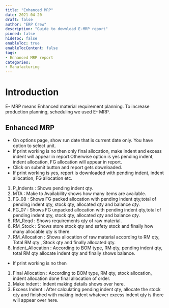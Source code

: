 ```yaml
---
title: "Enhanced MRP"
date: 2021-04-20
draft: false
author: "ERP Crew"
description: "Guide to download E-MRP report"
pinned: false
hideToc: false
enableToc: true
enableTocContent: false
tags: 
- Enhanced MRP report
categories:
- Manufacturing
---
```


# Introduction

E- MRP means Enhanced material requirement planning. To increase production planning, scheduling we used E- MRP.

## Enhanced MRP
- On options page, show run date that is current date only. You have option to select unit.
- If print working is no then only final allocation, make indent and excess indent will appear in report.Otherwise option is yes pending indent, indent allocation, FG allocation will appear in report.
- Click on submit button and report gets downloaded.
- If print working is yes, report is downloaded with pending indent, indent allocation, FG allocation etc.
1. P_Indents : Shows pending indent qty.
2. MTA : Make to Availability shows how many items are available.
3. FG_08 : Shows FG packed allocation with pending indent qty,total of pending indent qty, stock qty, allocated qty and balance qty.
4. FG_07 : Shows FG unpacked allocation with pending indent qty,total of pending indent qty, stock qty, allocated qty and balance qty.
5. RM_Reqd : Shows requirements qty of raw material.
6. RM_Stock : Shows store stock qty and safety stock and finally how many allocable qty is there.
7. RM_Allocation : Shows allocation of raw material according to RM qty, Total RM qty , Stock qty and finally allocated qty.
8. Indent_Allocation : According to BOM type, RM qty, pending indent qty, total RM qty allocate indent qty and finally shows balance.
- If print working is no then
1. Final Allocation : According to BOM type, RM qty, stock allocation, indent allocation done final allocation of order.
2. Make Indent : Indent making details shows over here.
3. Excess Indent : After calculating pending indent qty, allocate the stock qty and finished with making indent whatever excess indent qty is there will appear over here.

